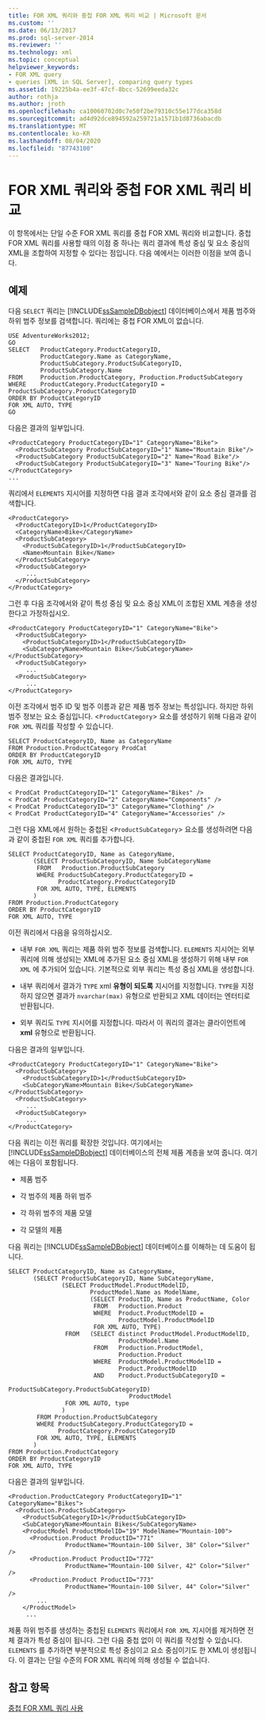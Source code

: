 ```yaml
---
title: FOR XML 쿼리와 중첩 FOR XML 쿼리 비교 | Microsoft 문서
ms.custom: ''
ms.date: 06/13/2017
ms.prod: sql-server-2014
ms.reviewer: ''
ms.technology: xml
ms.topic: conceptual
helpviewer_keywords:
- FOR XML query
- queries [XML in SQL Server], comparing query types
ms.assetid: 19225b4a-ee3f-47cf-8bcc-52699eeda32c
author: rothja
ms.author: jroth
ms.openlocfilehash: ca10060702d0c7e50f2be79310c55e177dca358d
ms.sourcegitcommit: ad4d92dce894592a259721a1571b1d8736abacdb
ms.translationtype: MT
ms.contentlocale: ko-KR
ms.lasthandoff: 08/04/2020
ms.locfileid: "87743100"
---
```

# <a name="for-xml-query-compared-to-nested-for-xml-query"></a>FOR XML 쿼리와 중첩 FOR XML 쿼리 비교
  이 항목에서는 단일 수준 FOR XML 쿼리를 중첩 FOR XML 쿼리와 비교합니다. 중첩 FOR XML 쿼리를 사용할 때의 이점 중 하나는 쿼리 결과에 특성 중심 및 요소 중심의 XML을 조합하여 지정할 수 있다는 점입니다. 다음 예에서는 이러한 이점을 보여 줍니다.  
  
## <a name="example"></a>예제  
 다음 `SELECT` 쿼리는 [!INCLUDE[ssSampleDBobject](../../includes/sssampledbobject-md.md)] 데이터베이스에서 제품 범주와 하위 범주 정보를 검색합니다. 쿼리에는 중첩 FOR XML이 없습니다.  
  
```  
USE AdventureWorks2012;  
GO  
SELECT   ProductCategory.ProductCategoryID,   
         ProductCategory.Name as CategoryName,  
         ProductSubCategory.ProductSubCategoryID,   
         ProductSubCategory.Name  
FROM     Production.ProductCategory, Production.ProductSubCategory  
WHERE    ProductCategory.ProductCategoryID = ProductSubCategory.ProductCategoryID  
ORDER BY ProductCategoryID  
FOR XML AUTO, TYPE  
GO  
```  
  
 다음은 결과의 일부입니다.  
  
```  
<ProductCategory ProductCategoryID="1" CategoryName="Bike">  
  <ProductSubCategory ProductSubCategoryID="1" Name="Mountain Bike"/>  
  <ProductSubCategory ProductSubCategoryID="2" Name="Road Bike"/>  
  <ProductSubCategory ProductSubCategoryID="3" Name="Touring Bike"/>  
</ProductCategory>  
...  
```  
  
 쿼리에서 `ELEMENTS` 지시어를 지정하면 다음 결과 조각에서와 같이 요소 중심 결과를 검색합니다.  
  
```  
<ProductCategory>  
  <ProductCategoryID>1</ProductCategoryID>  
  <CategoryName>Bike</CategoryName>  
  <ProductSubCategory>  
    <ProductSubCategoryID>1</ProductSubCategoryID>  
    <Name>Mountain Bike</Name>  
  </ProductSubCategory>  
  <ProductSubCategory>  
     ...  
  </ProductSubCategory>  
</ProductCategory>  
```  
  
 그런 후 다음 조각에서와 같이 특성 중심 및 요소 중심 XML이 조합된 XML 계층을 생성한다고 가정하십시오.  
  
```  
<ProductCategory ProductCategoryID="1" CategoryName="Bike">  
  <ProductSubCategory>  
    <ProductSubCategoryID>1</ProductSubCategoryID>  
    <SubCategoryName>Mountain Bike</SubCategoryName></ProductSubCategory>  
  <ProductSubCategory>  
     ...  
  <ProductSubCategory>  
     ...  
</ProductCategory>  
```  
  
 이전 조각에서 범주 ID 및 범주 이름과 같은 제품 범주 정보는 특성입니다. 하지만 하위 범주 정보는 요소 중심입니다. <`ProductCategory`> 요소를 생성하기 위해 다음과 같이 `FOR XML` 쿼리를 작성할 수 있습니다.  
  
```  
SELECT ProductCategoryID, Name as CategoryName  
FROM Production.ProductCategory ProdCat  
ORDER BY ProductCategoryID  
FOR XML AUTO, TYPE  
```  
  
 다음은 결과입니다.  
  
```  
< ProdCat ProductCategoryID="1" CategoryName="Bikes" />  
< ProdCat ProductCategoryID="2" CategoryName="Components" />  
< ProdCat ProductCategoryID="3" CategoryName="Clothing" />  
< ProdCat ProductCategoryID="4" CategoryName="Accessories" />  
```  
  
 그런 다음 XML에서 원하는 중첩된 <`ProductSubCategory`> 요소를 생성하려면 다음과 같이 중첩된 `FOR XML` 쿼리를 추가합니다.  
  
```  
SELECT ProductCategoryID, Name as CategoryName,  
       (SELECT ProductSubCategoryID, Name SubCategoryName  
        FROM   Production.ProductSubCategory  
        WHERE ProductSubCategory.ProductCategoryID =   
              ProductCategory.ProductCategoryID  
        FOR XML AUTO, TYPE, ELEMENTS  
       )  
FROM Production.ProductCategory  
ORDER BY ProductCategoryID  
FOR XML AUTO, TYPE  
```  
  
 이전 쿼리에서 다음을 유의하십시오.  
  
-   내부 `FOR XML` 쿼리는 제품 하위 범주 정보를 검색합니다. `ELEMENTS` 지시어는 외부 쿼리에 의해 생성되는 XML에 추가된 요소 중심 XML을 생성하기 위해 내부 `FOR XML` 에 추가되어 있습니다. 기본적으로 외부 쿼리는 특성 중심 XML을 생성합니다.  
  
-   내부 쿼리에서 결과가 `TYPE` xml **유형이 되도록** 지시어를 지정합니다. `TYPE`을 지정하지 않으면 결과가 `nvarchar(max)` 유형으로 반환되고 XML 데이터는 엔터티로 반환됩니다.  
  
-   외부 쿼리도 `TYPE` 지시어를 지정합니다. 따라서 이 쿼리의 결과는 클라이언트에 **xml** 유형으로 반환됩니다.  
  
 다음은 결과의 일부입니다.  
  
```  
<ProductCategory ProductCategoryID="1" CategoryName="Bike">  
  <ProductSubCategory>  
    <ProductSubCategoryID>1</ProductSubCategoryID>  
    <SubCategoryName>Mountain Bike</SubCategoryName></ProductSubCategory>  
  <ProductSubCategory>  
     ...  
  <ProductSubCategory>  
     ...  
</ProductCategory>  
```  
  
 다음 쿼리는 이전 쿼리를 확장한 것입니다. 여기에서는 [!INCLUDE[ssSampleDBobject](../../includes/sssampledbobject-md.md)] 데이터베이스의 전체 제품 계층을 보여 줍니다. 여기에는 다음이 포함됩니다.  
  
-   제품 범주  
  
-   각 범주의 제품 하위 범주  
  
-   각 하위 범주의 제품 모델  
  
-   각 모델의 제품  
  
 다음 쿼리는 [!INCLUDE[ssSampleDBobject](../../includes/sssampledbobject-md.md)] 데이터베이스를 이해하는 데 도움이 됩니다.  
  
```  
SELECT ProductCategoryID, Name as CategoryName,  
       (SELECT ProductSubCategoryID, Name SubCategoryName,  
               (SELECT ProductModel.ProductModelID,   
                       ProductModel.Name as ModelName,  
                       (SELECT ProductID, Name as ProductName, Color  
                        FROM   Production.Product  
                        WHERE  Product.ProductModelID =   
                               ProductModel.ProductModelID  
                        FOR XML AUTO, TYPE)  
                FROM   (SELECT distinct ProductModel.ProductModelID,   
                               ProductModel.Name  
                        FROM   Production.ProductModel,   
                               Production.Product  
                        WHERE  ProductModel.ProductModelID =   
                               Product.ProductModelID  
                        AND    Product.ProductSubCategoryID =   
                               ProductSubCategory.ProductSubCategoryID)   
                                  ProductModel  
                FOR XML AUTO, type  
               )  
        FROM Production.ProductSubCategory  
        WHERE ProductSubCategory.ProductCategoryID =   
              ProductCategory.ProductCategoryID  
        FOR XML AUTO, TYPE, ELEMENTS  
       )  
FROM Production.ProductCategory  
ORDER BY ProductCategoryID  
FOR XML AUTO, TYPE  
```  
  
 다음은 결과의 일부입니다.  
  
```  
<Production.ProductCategory ProductCategoryID="1" CategoryName="Bikes">  
  <Production.ProductSubCategory>  
    <ProductSubCategoryID>1</ProductSubCategoryID>  
    <SubCategoryName>Mountain Bikes</SubCategoryName>  
    <ProductModel ProductModelID="19" ModelName="Mountain-100">  
      <Production.Product ProductID="771"   
                ProductName="Mountain-100 Silver, 38" Color="Silver" />  
      <Production.Product ProductID="772"   
                ProductName="Mountain-100 Silver, 42" Color="Silver" />  
      <Production.Product ProductID="773"   
                ProductName="Mountain-100 Silver, 44" Color="Silver" />  
        ...  
    </ProductModel>  
     ...  
```  
  
 제품 하위 범주를 생성하는 중첩된 `ELEMENTS` 쿼리에서 `FOR XML` 지시어를 제거하면 전체 결과가 특성 중심이 됩니다. 그런 다음 중첩 없이 이 쿼리를 작성할 수 있습니다. `ELEMENTS` 를 추가하면 부분적으로 특성 중심이고 요소 중심이기도 한 XML이 생성됩니다. 이 결과는 단일 수준의 FOR XML 쿼리에 의해 생성될 수 없습니다.  
  
## <a name="see-also"></a>참고 항목  
 [중첩 FOR XML 쿼리 사용](use-nested-for-xml-queries.md)  
  
  
